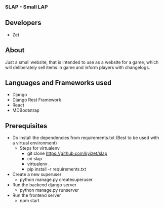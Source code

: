 ### SLAP - Small LAP

## Developers 
* Zet

## About
Just a small website, that is intended to use as a website for a game, which will deliberately sell items in game and inform players with changelogs.

## Languages and Frameworks used
* Django 
* Django Rest Framework 
* React
* MDBootstrap

## Prerequisites
* Do install the dependencies from requirements.txt (Best to be used with a virtual environment)
    * Steps for virtualenv
        * git clone https://github.com/kyizet/slap
        * cd slap
        * virtualenv .
        * pip install -r requirements.txt
* Create a new superuser
    * python manage.py createsuperuser
* Run the backend django server 
    * python manage.py runserver
* Run the frontend server
    * npm start